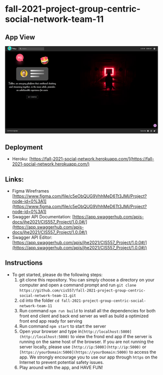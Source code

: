 # fall-2021-project-group-centric-social-network-team-11

## App View
![LandingPage](./documentations/img/landingPage.png)

## Deployment

- Heroku: [https://fall-2021-social-network.herokuapp.com/](https://fall-2021-social-network.herokuapp.com/)

## Links:

- Figma Wireframes [https://www.figma.com/file/c5eObQUG9VhhMeD6Tt3JMj/Project?node-id=0%3A1](https://www.figma.com/file/c5eObQUG9VhhMeD6Tt3JMj/Project?node-id=0%3A1)
- Swagger API Documentation: [https://app.swaggerhub.com/apis-docs/jhe2021/CIS557_Project/1.0.0#/](https://app.swaggerhub.com/apis-docs/jhe2021/CIS557_Project/1.0.0#/)
- Swagger API Editor: [https://app.swaggerhub.com/apis/jhe2021/CIS557_Project/1.0.0#/](https://app.swaggerhub.com/apis/jhe2021/CIS557_Project/1.0.0#/)

## Instructions

- To get started, please do the following steps:
    1. git clone this repository. You can simply choose a directory on your computer and open a command prompt and run `git clone https://github.com/cis557/fall-2021-project-group-centric-social-network-team-11.git`
    1. cd into the folder `cd fall-2021-project-group-centric-social-network-team-11`
    1. Run command `npm run build` to install all the dependencies for both front end client and back end server as well as build a optimized front end app ready for serving
    1. Run command `npm start` to start the server
    1. Open your browser and type in`[http://localhost:5000](http://localhost:5000)` to view the frond end app if the server is running on the same host of the browser. If you are not running the server locally, please use `[http://ip:5000](http://ip:5000)` or `[https://yourDomain:5000](https://yourDomain:5000)` to access the app. We strongly encourage you to use our app through `https` on the Internet to prevent potential safety issues.
    1. Play around with the app, and HAVE FUN!
